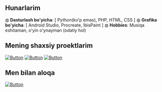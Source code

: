 ## Hunarlarim
◍ <b>Dasturlash boʻyicha</b>: [ Python(koʻp emas), PHP, HTML, CSS ]
◍ <b>Grafika boʻyicha</b>: [ Android Studio, Procreate, IbisPaint ]
◍ <b>Hobbies</b>: Musiqa eshitaman, oʻyin oʻynayman (odatiy hol)

## Mening shaxsiy proektlarim
[![Button](https://badgen.net/badge/UMod-Userbot/UMod-Userbot/blue?icon=github&label)](https://t.me/umodules)
[![Button](https://badgen.net/badge/Soso-Userbot)](https://github.com/Netuzb/sosi)
[![Button](https://badgen.net/badge/AntiZoomer/AntiZoomer/blue?icon=github&label)](https://github.com/json1c/anti-zoomer-telegram-bot)

## Men bilan aloqa
[![Button](https://badgen.net/badge/Telegram/Telegram/blue?icon=telegram&label)](https://t.me/json1c)

